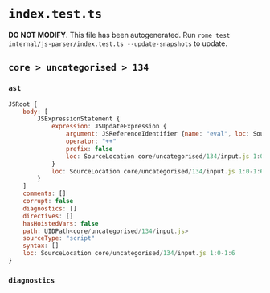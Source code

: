# `index.test.ts`

**DO NOT MODIFY**. This file has been autogenerated. Run `rome test internal/js-parser/index.test.ts --update-snapshots` to update.

## `core > uncategorised > 134`

### `ast`

```javascript
JSRoot {
	body: [
		JSExpressionStatement {
			expression: JSUpdateExpression {
				argument: JSReferenceIdentifier {name: "eval", loc: SourceLocation core/uncategorised/134/input.js 1:0-1:4 (eval)}
				operator: "++"
				prefix: false
				loc: SourceLocation core/uncategorised/134/input.js 1:0-1:6
			}
			loc: SourceLocation core/uncategorised/134/input.js 1:0-1:6
		}
	]
	comments: []
	corrupt: false
	diagnostics: []
	directives: []
	hasHoistedVars: false
	path: UIDPath<core/uncategorised/134/input.js>
	sourceType: "script"
	syntax: []
	loc: SourceLocation core/uncategorised/134/input.js 1:0-1:6
}
```

### `diagnostics`

```

```

